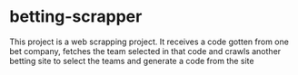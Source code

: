 # betting-scrapper
This project is a web scrapping project. It receives a code gotten from one bet company, fetches the team selected in that code and crawls another betting site to select the teams and generate a code from the site 
